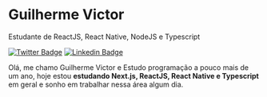 <h1>Guilherme Victor</h1>

<p>Estudante de ReactJS, React Native, NodeJS e Typescript</p>

[![Twitter Badge](https://img.shields.io/badge/-@oguivictor-ffe33c?style=for-the-badge&labelColor=ffe33c&logo=twitter&logoColor=292929&link=https://twitter.com/oguivictor)](https://twitter.com/oguivictor) 
[![Linkedin Badge](https://img.shields.io/badge/-Guilherme%20Victor-ffe33c?style=for-the-badge&logo=Linkedin&logoColor=292929&link=https://www.linkedin.com/in/guilhermeviictor/)](https://www.linkedin.com/in/guilhermeviictor/)

<p>Olá, me chamo Guilherme Victor e Estudo programação a pouco mais de um ano, hoje estou <strong>estudando Next.js, ReactJS, React Native e Typescript</strong> em geral e sonho em trabalhar nessa área algum dia.</p>

